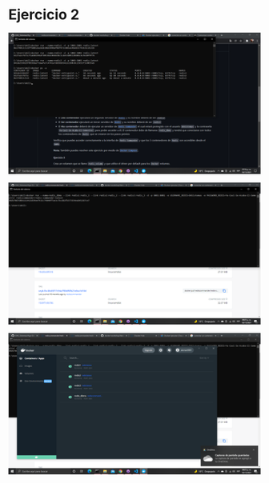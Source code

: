 # Ejercicio 2

![Alt text](Ago-Dic-2021\aleman-ortiz-javier-eduardo\Screenshots\SS_1_E2.png)

![Alt text](Ago-Dic-2021\aleman-ortiz-javier-eduardo\Screenshots\SS_2_E2.png)

![Alt text](Ago-Dic-2021\aleman-ortiz-javier-eduardo\Screenshots\SS_3_E2.png)

